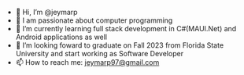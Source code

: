 - 👋 Hi, I’m @jeymarp
- 👀 I am passionate about computer programming
- 🌱 I’m currently learning full stack development in C#(MAUI.Net) and Android applications as well
- 💞️ I’m looking foward to graduate on Fall 2023 from Florida State University and start working as Software Developer 
- 📫 How to reach me: jeymarp97@gmail.com 

<!---
 I am enthusiastic about getting involved with new projects that can help me to grow as a programmer.
--->

